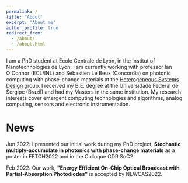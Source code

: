 ```yaml
---
permalink: /
title: "About"
excerpt: "About me"
author_profile: true
redirect_from: 
  - /about/
  - /about.html
---
```


I am a PhD student at École Centrale de Lyon, in the Institut of Nanotechnologies de Lyon. I am currently working with professor Ian O'Connor (ECL/INL) and Sébastien Le Beux (Concordia) on photonic computing with phase-change materials at the [Heterogeneous Systems Design]([https://inl.cnrs.fr/](https://inl.cnrs.fr/en/heterogeneous-systems-design/)) group. I received my B.E. degree at the Universidade Federal de Sergipe (Brazil) and had my Masters in the same institution. My research interests cover emergent computing technologies and algorithms, analog computing, sensors and electronic instrumentation.

News
======
Jun 2022: I presented our initial work during my PhD project, **Stochastic multiply-accumulate in photonics with
phase-change materials** as a poster in FETCH2022 and in the Colloque GDR SoC2.

Feb 2022: Our work, **"Energy Efficient On-Chip Optical Broadcast with Partial-Absorption Photodiodes"** is accepted by NEWCAS2022.
